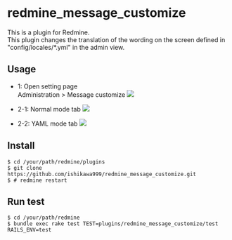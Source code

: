 # redmine_message_customize

This is a plugin for Redmine.  
This plugin changes the translation of the wording on the screen defined in "config/locales/*.yml" in the admin view.

## Usage

* 1: Open setting page  
Administration > Message customize
<kbd><img src="https://github.com/ishikawa999/redmine_message_customize/blob/images/administration_menu.png" /></kbd>

* 2-1: Normal mode tab
<kbd><img src="https://github.com/ishikawa999/redmine_message_customize/blob/images/normal_mode.png" /></kbd>

* 2-2: YAML mode tab
<kbd><img src="https://github.com/ishikawa999/redmine_message_customize/blob/images/yaml_mode.png" /></kbd>

## Install

```
$ cd /your/path/redmine/plugins
$ git clone https://github.com/ishikawa999/redmine_message_customize.git
$ # redmine restart
```

## Run test

```
$ cd /your/path/redmine
$ bundle exec rake test TEST=plugins/redmine_message_customize/test RAILS_ENV=test
```

